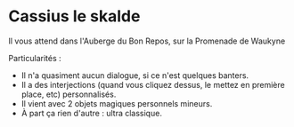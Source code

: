 # Cassius le skalde

Il vous attend dans l'Auberge du Bon Repos, sur la Promenade de Waukyne

Particularités :
- Il n'a quasiment aucun dialogue, si ce n'est quelques banters.
- Il a des interjections (quand vous cliquez dessus, le mettez en première place, etc) personnalisés.
- Il vient avec 2 objets magiques personnels mineurs.
- À part ça rien d'autre : ultra classique.
